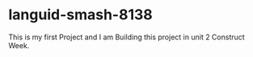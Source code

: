 # languid-smash-8138
This is my first Project and I am Building this project in unit 2 Construct Week.
